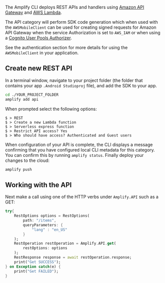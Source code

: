 The Amplify CLI deploys REST APIs and handlers using [Amazon API Gateway](http://docs.aws.amazon.com/apigateway/latest/developerguide/) and [AWS Lambda](http://docs.aws.amazon.com/lambda/latest/dg/).

The API category will perform SDK code generation which when used with the `AWSMobileClient` can be used for creating signed requests for Amazon API Gateway when the service Authorization is set to `AWS_IAM` or when using a [Cognito User Pools Authorizer](https://docs.aws.amazon.com/apigateway/latest/developerguide/apigateway-integrate-with-cognito.html).

See the authentication section for more details for using the `AWSMobileClient` in your application.

## Create new REST API

In a terminal window, navigate to your project folder (the folder that contains your app `.Android Studioproj` file), and add the SDK to your app.

```bash
cd ./YOUR_PROJECT_FOLDER
amplify add api
```

When prompted select the following options:

```console
$ > REST
$ > Create a new Lambda function
$ > Serverless express function
$ > Restrict API access? Yes
$ > Who should have access? Authenticated and Guest users
```

When configuration of your API is complete, the CLI displays a message confirming that you have configured local CLI metadata for this category. You can confirm this by running `amplify status`. Finally deploy your changes to the cloud:

```bash
amplify push
```

## Working with the API

Next make a call using one of the HTTP verbs under `Amplify.API` such as a GET:

```dart
try{
    RestOptions options = RestOptions(
        path: "/items",
        queryParameters: {
            "lang" : "en_US"
        }
    );
    RestOperation restOperation = Amplify.API.get(
        restOptions: options
    );
    RestResponse response = await restOperation.response;
    print("Get SUCCESS");
} on Exception catch(e) {
    print("Get FAILED");
}
```
